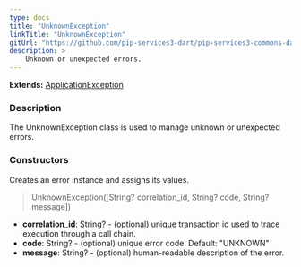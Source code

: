 ```yaml
---
type: docs
title: "UnknownException"
linkTitle: "UnknownException"
gitUrl: "https://github.com/pip-services3-dart/pip-services3-commons-dart"
description: >
    Unknown or unexpected errors.
---
```


**Extends:** [ApplicationException](../application_exception)

### Description

The UnknownException class is used to manage unknown or unexpected errors.

### Constructors
Creates an error instance and assigns its values.

> UnknownException([String? correlation_id, String? code, String? message])

- **correlation_id**: String? - (optional) unique transaction id used to trace execution through a call chain.
- **code**: String? - (optional) unique error code. Default: "UNKNOWN"
- **message**: String? - (optional) human-readable description of the error.
